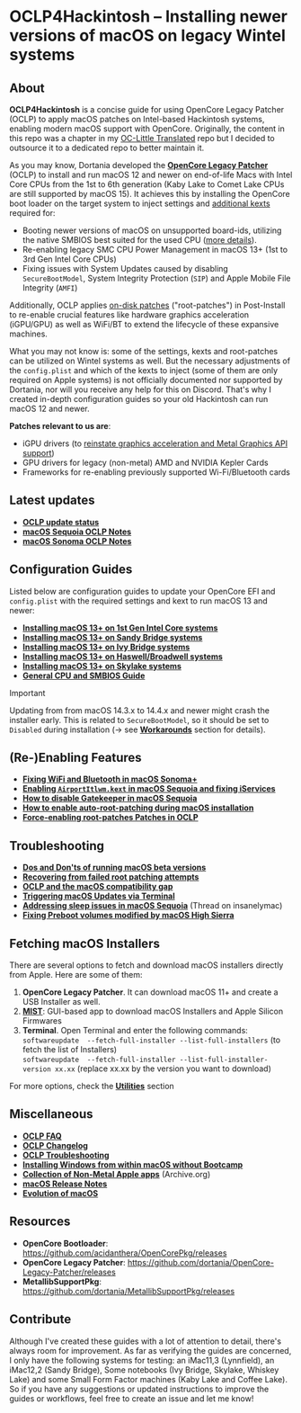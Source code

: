 # OCLP4Hackintosh – Installing newer versions of macOS on legacy Wintel systems

## About
**OCLP4Hackintosh** is a concise guide for using OpenCore Legacy Patcher (OCLP) to apply macOS patches on Intel-based Hackintosh systems, enabling modern macOS support with OpenCore. Originally, the content in this repo was a chapter in my [OC-Little Translated](https://github.com/5T33Z0/OC-Little-Translated) repo but I decided to outsource it to a dedicated repo to better maintain it. 

As you may know, Dortania developed the [**OpenCore Legacy Patcher**](https://github.com/dortania/OpenCore-Legacy-Patcher) (OCLP) to install and run macOS 12 and newer on end-of-life Macs with Intel Core CPUs from the 1st to 6th generation (Kaby Lake to Comet Lake CPUs are still supported by macOS 15). It achieves this by installing the OpenCore boot loader on the target system to inject settings and [additional kexts](https://github.com/dortania/OpenCore-Legacy-Patcher/tree/main/payloads/Kexts) required for:

- Booting newer versions of macOS on unsupported board-ids, utilizing the native SMBIOS best suited for the used CPU ([more details](/09_Board-ID_VMM-Spoof/README.md)).
- Re-enabling legacy SMC CPU Power Management in macOS 13+ (1st to 3rd Gen Intel Core CPUs)
- Fixing issues with System Updates caused by disabling `SecureBootModel`, System Integrity Protection (`SIP`) and Apple Mobile File Integrity (`AMFI`)

Additionally, OCLP applies [on-disk patches](https://dortania.github.io/OpenCore-Legacy-Patcher/PATCHEXPLAIN.html#on-disk-patches) ("root-patches") in Post-Install to re-enable crucial features like hardware graphics acceleration (iGPU/GPU) as well as WiFi/BT to extend the lifecycle of these expansive machines.

What you may not know is: some of the settings, kexts and root-patches can  be utilized on Wintel systems as well. But the necessary adjustments of the `config.plist` and which of the kexts to inject (some of them are only required on Apple systems) is not officially documented nor supported by Dortania, nor will you receive any help for this on Discord. That's why I created in-depth configuration guides so your old Hackintosh can run macOS 12 and newer.

**Patches relevant to us are**:

- iGPU drivers (to [reinstate graphics acceleration and Metal Graphics API support](https://khronokernel.github.io/macos/2022/11/01/LEGACY-METAL-PART-1.html)) 
- GPU drivers for legacy (non-metal) AMD and NVIDIA Kepler Cards 
- Frameworks for re-enabling previously supported Wi-Fi/Bluetooth cards
 
## Latest updates
- [**OCLP update status**](/docs/OCLP_status.md)
- [**macOS Sequoia OCLP Notes**](/docs/Sequoia_Notes.md)
- [**macOS Sonoma OCLP Notes**](/docs/Sonoma_Notes.md)

## Configuration Guides
Listed below are configuration guides to update your OpenCore EFI and `config.plist` with the required settings and kext to run macOS 13 and newer:

- [**Installing macOS 13+ on 1st Gen Intel Core systems**](/Guides/Nehalem-Westmere-Lynnfield.md)
- [**Installing macOS 13+ on Sandy Bridge systems**](/Guides/Sandy_Bridge.md)
- [**Installing macOS 13+ on Ivy Bridge systems**](/Guides/Ivy_Bridge.md)
- [**Installing macOS 13+ on Haswell/Broadwell systems**](/Guides/Haswell-Broadwell.md)
- [**Installing macOS 13+ on Skylake systems**](/Guides/Skylake.md)
- [**General CPU and SMBIOS Guide**](/Guides/CPU_to_SMBIOS.md)

> [!IMPORTANT]
>
> Updating from from macOS 14.3.x to 14.4.x and newer might crash the installer early. This is related to `SecureBootModel`, so it should be set to `Disabled` during installation (&rarr; see [**Workarounds**](https://github.com/5T33Z0/OC-Little-Translated/blob/main/W_Workarounds/macOS14.4.md) section for details).

## (Re-)Enabling Features
- [**Fixing WiFi and Bluetooth in macOS Sonoma+**](/Enable_Features/WiFi_Sonoma.md)
- [**Enabling `AirportItlwm.kext` in macOS Sequoia and fixing iServices**](/Enable_Features/AirportItllwm_Sequoia.md)
- [**How to disable Gatekeeper in macOS Sequoia**](/Guides/Disable_Gatekeeper.md)
- [**How to enable auto-root-patching during macOS installation**](/Guides/Auto-Patching.md)
- [**Force-enabling root-patches Patches in OCLP**](/Enable_Features/Force-enable_Root-Patches.md)

## Troubleshooting
- [**Dos and Don'ts of running macOS beta versions**](/docs/Beta_dos_donts.md)
- [**Recovering from failed root patching attempts**](/Guides/Reverting_Root_Patches.md)
- [**OCLP and the macOS compatibility gap**](/docs/Bridging_the_gap.md)
- [**Triggering macOS Updates via Terminal**](/docs/macOS_Update_Terminal.md)
- [**Addressing sleep issues in macOS Sequoia**](https://www.insanelymac.com/forum/topic/360040-macos-15-sequoia-does-not-enter-sleep-mode-properly/#comment-2826474) (Thread on insanelymac)
- [**Fixing Preboot volumes modified by macOS High Sierra**](/Guides/Fix_Preboot_High_Sierra.md)

## Fetching macOS Installers

There are several options to fetch and download macOS installers directly from Apple. Here are some of them:

1. **OpenCore Legacy Patcher**. It can download macOS 11+ and create a USB Installer as well.
2. [**MIST**](https://github.com/ninxsoft/Mist): GUI-based app to download macOS Installers and Apple Silicon Firmwares
3. **Terminal**. Open Terminal and enter the following commands:<br>
	`softwareupdate  --fetch-full-installer --list-full-installers` (to fetch the list of Installers)<br>
	`softwareupdate  --fetch-full-installer --list-full-installer-version xx.xx` (replace xx.xx by the version you want to download)

For more options, check the [**Utilities**](https://github.com/5T33Z0/OC-Little-Translated/tree/main/C_Utilities_and_Resources#getting-macos) section
 
## Miscellaneous
- [**OCLP FAQ**](https://dortania.github.io/OpenCore-Legacy-Patcher/FAQ.html#application-requirements)
- [**OCLP Changelog**](https://github.com/dortania/OpenCore-Legacy-Patcher/blob/main/CHANGELOG.md)
- [**OCLP Troubleshooting**](https://github.com/dortania/OpenCore-Legacy-Patcher/blob/main/docs/TROUBLESHOOTING.md)
- [**Installing Windows from within macOS without Bootcamp**](https://github.com/5T33Z0/OC-Little-Translated/blob/main/I_Windows/Install_Windows_NoBootcamp.md)
- [**Collection of Non-Metal Apple apps**](https://archive.org/details/apple-apps-for-non-metal-macs) (Archive.org)
- [**macOS Release Notes**](https://developer.apple.com/documentation/macos-release-notes)
- [**Evolution of macOS**](/docs/macOS_Evolution.md)

## Resources

- **OpenCore Bootloader**: https://github.com/acidanthera/OpenCorePkg/releases
- **OpenCore Legacy Patcher**: https://github.com/dortania/OpenCore-Legacy-Patcher/releases
- **MetallibSupportPkg**: https://github.com/dortania/MetallibSupportPkg/releases

## Contribute
Although I've created these guides with a lot of attention to detail, there's always room for improvement. As far as verifying the guides are concerned, I only have the following systems for testing: an iMac11,3 (Lynnfield), an iMac12,2 (Sandy Bridge), Some notebooks (Ivy Bridge, Skylake, Whiskey Lake) and some Small Form Factor machines (Kaby Lake and Coffee Lake). So if you have any suggestions or updated instructions to improve the guides or workflows, feel free to create an issue and let me know!
